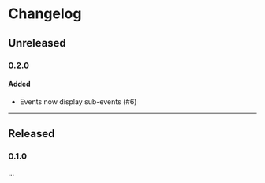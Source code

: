 # Changelog

## Unreleased

### 0.2.0

#### Added

- Events now display sub-events (#6)

---

## Released

### 0.1.0
...
